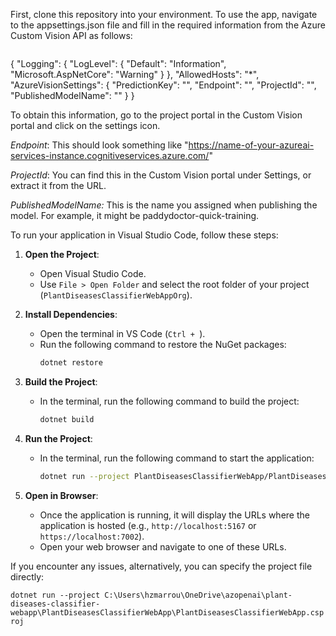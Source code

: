 First, clone this repository into your environment. To use the app, navigate to the appsettings.json file and fill in the required information from the Azure Custom Vision API as follows:

<image>


{
  "Logging": {
    "LogLevel": {
      "Default": "Information",
      "Microsoft.AspNetCore": "Warning"
    }
  },
  "AllowedHosts": "*",
  "AzureVisionSettings": {
    "PredictionKey": "",
    "Endpoint": "",
    "ProjectId": "",
    "PublishedModelName": ""
  }
}

To obtain this information, go to the project portal in the Custom Vision portal and click on the settings icon.

*Endpoint*:  This should look something like "https://name-of-your-azureai-services-instance.cognitiveservices.azure.com/"

*ProjectId*: You can find this in the Custom Vision portal under Settings, or extract it from the URL.

*PublishedModelName:* This is the name you assigned when publishing the model. For example, it might be paddydoctor-quick-training.

To run your application in Visual Studio Code, follow these steps:

1. **Open the Project**:
   - Open Visual Studio Code.
   - Use `File > Open Folder` and select the root folder of your project (`PlantDiseasesClassifierWebAppOrg`).

2. **Install Dependencies**:
   - Open the terminal in VS Code (`Ctrl + `).
   - Run the following command to restore the NuGet packages:
     ```sh
     dotnet restore
     ```

3. **Build the Project**:
   - In the terminal, run the following command to build the project:
     ```sh
     dotnet build
     ```

4. **Run the Project**:
   - In the terminal, run the following command to start the application:
     ```sh
     dotnet run --project PlantDiseasesClassifierWebApp/PlantDiseasesClassifierWebApp.csproj
     ```

5. **Open in Browser**:
   - Once the application is running, it will display the URLs where the application is hosted (e.g., `http://localhost:5167` or `https://localhost:7002`).
   - Open your web browser and navigate to one of these URLs.

If you encounter any issues, alternatively, you can specify the project file directly:

`dotnet run --project C:\Users\hzmarrou\OneDrive\azopenai\plant-diseases-classifier-webapp\PlantDiseasesClassifierWebApp\PlantDiseasesClassifierWebApp.csproj`